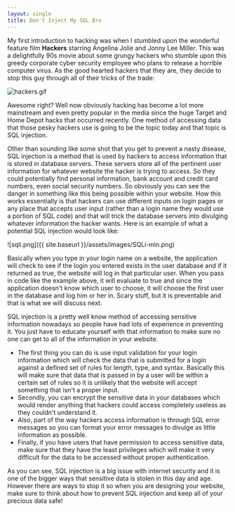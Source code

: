 ```yaml
---
layout: single
title: Don't Inject My SQL Bro
---
```

My first introduction to hacking was when I stumbled upon the wonderful feature film **Hackers** starring Angelina Jolie and Jonny Lee Miller. This was a delightfully 90s movie about some grungy hackers who stumble upon this greedy corporate cyber security employee who plans to release a horrible computer virus. As the good hearted hackers that they are, they decide to stop this guy through all of their tricks of the trade:

![hackers.gif](https://media.giphy.com/media/Q2W4hziDOyzu0/giphy.gif)

Awesome right? Well now obviously hacking has become a lot more mainstream and even pretty popular in the media since the huge Target and Home Depot hacks that occurred recently. One method of accessing data that those pesky hackers use is going to be the topic today and that topic is SQL injection.

Other than sounding like some shot that you get to prevent a nasty disease, SQL injection is a method that is used by hackers to access information that is stored in database servers. These servers store all of the pertinent user information for whatever website the hacker is trying to access. So they could potentially find personal information, bank account and credit card numbers, even social security numbers. So obviously you can see the danger in something like this being possible within your website. How this works essentially is that hackers can use different inputs on login pages or any place that accepts user input (rather than a login name they would use a portion of SQL code) and that will trick the database servers into divulging whatever information the hacker wants. Here is an example of what a potential SQL injection would look like:

![sqli.png]({{ site.baseurl }}/assets/images/SQLi-min.png)

Basically when you type in your login name on a website, the application will check to see if the login you entered exists in the user database and if it returned as true, the website will log in that particular user. When you pass in code like the example above, it will evaluate to true and since the application doesn't know which user to choose, it will choose the first user in the database and log him or her in. Scary stuff, but it is preventable and that is what we will discuss next.

SQL injection is a pretty well know method of accessing sensitive information nowadays so people have had lots of experience in preventing it. You just have to educate yourself with that information to make sure no one can get to all of the information in your website.

* The first thing you can do is use input validation for your login information which will check the data that is submitted for a login against a defined set of rules for length, type, and syntax. Basically this will make sure that data that is passed in by a user will be within a certain set of rules so it is unlikely that the website will accept something that isn't a proper input.
* Secondly, you can encrypt the sensitive data in your databases which would render anything that hackers could access completely useless as they couldn't understand it.
* Also, part of the way hackers access information is through SQL error messages so you can format your error messages to divulge as little information as possible.
* Finally, if you have users that have permission to access sensitive data, make sure that they have the least privileges which will make it very difficult for the data to be accessed without proper authentication.

As you can see, SQL injection is a big issue with internet security and it is one of the bigger ways that sensitive data is stolen in this day and age. However there are ways to stop it so when you are designing your website, make sure to think about how to prevent SQL injection and keep all of your precious data safe!
